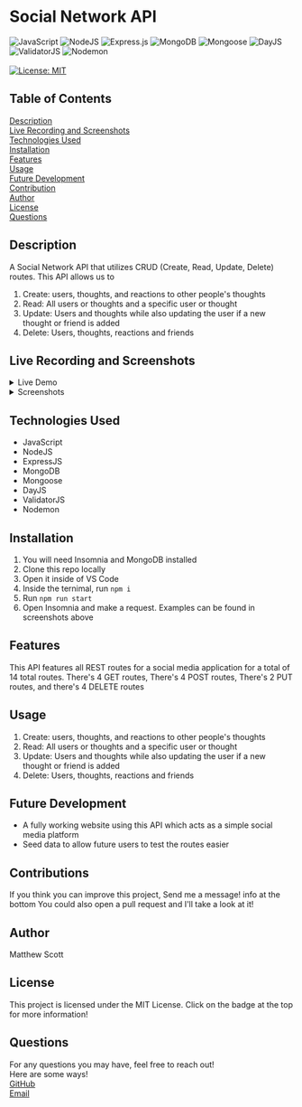 # Social Network API <br>
![JavaScript](https://img.shields.io/badge/javascript-%23323330.svg?style=for-the-badge&logo=javascript&logoColor=%23F7DF1E)
![NodeJS](https://img.shields.io/badge/node.js-6DA55F?style=for-the-badge&logo=node.js&logoColor=white)
![Express.js](https://img.shields.io/badge/express.js-%23404d59.svg?style=for-the-badge&logo=express&logoColor=%2361DAFB)
![MongoDB](https://img.shields.io/badge/MongoDB-%234ea94b.svg?style=for-the-badge&logo=mongodb&logoColor=white)
![Mongoose](https://img.shields.io/badge/Mongoose-%234ea94b.svg?style=for-the-badge&logo=mongodb&logoColor=white)
![DayJS](https://img.shields.io/badge/DayJS-%23323330.svg?style=for-the-badge&logo=javascript&logoColor=%23F7DF1E)
![ValidatorJS](https://img.shields.io/badge/ValidatorJS-%23323330.svg?style=for-the-badge&logo=javascript&logoColor=%23F7DF1E)
![Nodemon](https://img.shields.io/badge/NODEMON-%23323330.svg?style=for-the-badge&logo=nodemon&logoColor=%BBDEAD)
<br>
<br>
[![License: MIT](https://img.shields.io/badge/License-MIT-yellow.svg)](https://opensource.org/licenses/MIT)

## Table of Contents
[Description](#Description) <br>
[Live Recording and Screenshots](#LRaS) <br>
[Technologies Used](#Technologies) <br>
[Installation](#Installation) <br>
[Features](#Features) <br>
[Usage](#Usage) <br>
[Future Development](#Future) <br>
[Contribution](#Contribution) <br>
[Author](#Author) <br>
[License](#License) <br>
[Questions](#Questions) <br>

## Description <a name="Description"></a>
A Social Network API that utilizes CRUD (Create, Read, Update, Delete) routes. This API allows us to 
1. Create: users, thoughts, and reactions to other people's thoughts
2. Read: All users or thoughts and a specific user or thought
3. Update: Users and thoughts while also updating the user if a new thought or friend is added
4. Delete: Users, thoughts, reactions and friends 

## Live Recording and Screenshots <a name="LRaS"></a>
<details>
<summary>Live Demo</summary>
<br>

</details>

<details>
<summary>Screenshots</summary>
  <ul>
    <li>
      <details>
      <summary>Get Routes</summary>
      <br>
        <img src="https://imgur.com/AwEVsWw.png" alt="get-route" /> <br>
        <img src="https://imgur.com/DZVt8jG.png" alt="get-route" /> <br>
        <img src="https://imgur.com/1H8T9yR.png" alt="get-route" /> <br>
        <img src="https://imgur.com/8po10KT.png" alt="get-route" /> <br>
      </details>
    </li>
    <li>
      <details>
      <summary>Post Routes</summary>
      <br>
        <img src="https://imgur.com/GJY0OTD.png" alt="get-route" /> <br>
        <img src="https://imgur.com/mfMo4VC.png" alt="get-route" /> <br>
        <img src="https://imgur.com/pg9Wg58.png" alt="get-route" /> <br>
        <img src="https://imgur.com/JWK95R5.png" alt="get-route" /> <br>
      </details>
    </li>
    <li>
      <details>
      <summary>Put Routes</summary>
      <br>
        <img src="https://imgur.com/2UoMOZC.png" alt="get-route" /> <br>
        <img src="https://imgur.com/qje3SKD.png" alt="get-route" /> <br>
      </details>
    </li>
    <li>
      <details>
      <summary>Delete Routes</summary>
      <br>
        <img src="https://imgur.com/tq0d2ui.png" alt="get-route" /> <br>
        <img src="https://imgur.com/zbFcrxr.png" alt="get-route" /> <br>
      </details>
    </li>
  </ul>
</details>


## Technologies Used <a name="Technologies"></a>
<ul>
  <li>JavaScript</li>
  <li>NodeJS</li>
  <li>ExpressJS</li>
  <li>MongoDB</li>
  <li>Mongoose</li>
  <li>DayJS</li>
  <li>ValidatorJS</li>
  <li>Nodemon</li>
</ul>

## Installation <a name="Installation"></a>
1. You will need Insomnia and MongoDB installed
2. Clone this repo locally
3. Open it inside of VS Code
4. Inside the ternimal, run <code>npm i</code>
5. Run <code>npm run start</code>
6. Open Insomnia and make a request. Examples can be found in screenshots above


## Features <a name="Features"></a>
This API features all REST routes for a social media application for a total of 14 total routes. There's 4 GET routes, There's 4 POST routes, There's 2 PUT routes, and there's 4 DELETE routes
## Usage <a name="Usage"></a>
1. Create: users, thoughts, and reactions to other people's thoughts
2. Read: All users or thoughts and a specific user or thought
3. Update: Users and thoughts while also updating the user if a new thought or friend is added
4. Delete: Users, thoughts, reactions and friends 
## Future Development <a name="Future"></a>
<ul>
  <li>A fully working website using this API which acts as a simple social media platform</li>
  <li>Seed data to allow future users to test the routes easier</li>
</ul>

## Contributions <a name="Contribution"></a>
If you think you can improve this project, Send me a message! info at the bottom
You could also open a pull request and I'll take a look at it!
## Author <a name="Author"></a>
Matthew Scott
## License <a name="License"></a>
This project is licensed under the MIT License. Click on the badge at the top for more information!
## Questions <a name="Questions"></a>
For any questions you may have, feel free to reach out! <br>
Here are some ways! <br>
<a href="https://github.com/MScott-Dev" alt="GitHub">GitHub</a> <br>
<a href="mailto:MScott0199@gmail.com">Email</a>
